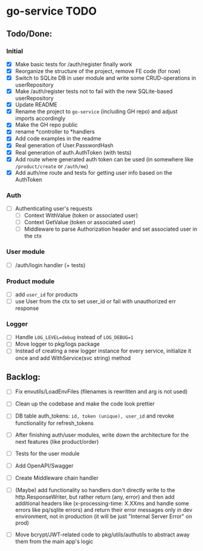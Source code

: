 # go-service TODO

## Todo/Done:

### Initial
- [x] Make basic tests for /auth/register finally work
- [x] Reorganize the structure of the project, remove FE code (for now)
- [x] Switch to SQLite DB in user module and write some CRUD-operations in userRepository
- [x] Make /auth/register tests not to fail with the new SQLite-based userRepository
- [x] Update README
- [x] Rename the project to `go-service` (including GH repo) and adjust imports accordingly
- [x] Make the GH repo public
- [x] rename *controller to *handlers
- [x] Add code examples in the readme
- [x] Real generation of User.PasswordHash
- [x] Real generation of auth.AuthToken (with tests)
- [x] Add route where generated auth token can be used (in somewhere like `/product/create` or `/auth/me`)
- [x] Add auth/me route and tests for getting user info based on the AuthToken

### Auth
- [ ] Authenticating user's requests
  - [ ] Context WithValue (token or associated user)
  - [ ] Context GetValue (token or associated user)
  - [ ] Middleware to parse Authorization header and set associated user in the ctx

### User module
- [ ] /auth/login handler (+ tests)

### Product module
- [ ] add `user_id` for products
- [ ] use User from the ctx to set user_id or fail with unauthorized err response

### Logger
- [ ] Handle `LOG_LEVEL=debug` instead of `LOG_DEBUG=1`
- [ ] Move logger to pkg/logs package
- [ ] Instead of creating a new logger instance for every service, initialize it once and add WithService(svc string) method

## Backlog:
- [ ] Fix envutils/LoadEnvFiles (filenames is rewritten and arg is not used)
- [ ] Clean up the codebase and make the code look prettier
- [ ] DB table auth_tokens: `id, token (unique), user_id` and revoke functionality for refresh_tokens
- [ ] After finishing auth/user modules, write down the architecture for the next features (like product/order)
- [ ] Tests for the user module
- [ ] Add OpenAPI/Swagger
- [ ] Create Middleware chain handler
- [ ] (Maybe) add functionality so handlers don't directly write to the http.ResponseWriter,
  but rather return (any, error) and then add additional headers like (x-processing-time: X.XXms and handle some errors like pq/sqlite errors)
  and return their error messages only in dev environment, not in production (it will be just "Internal Server Error" on prod)
- [ ] Move bcrypt/JWT-related code to pkg/utils/authutils to abstract away them from the main app's logic

